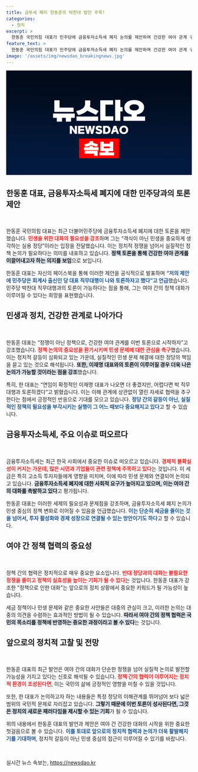 ```yaml
---
title: 금투세 폐지 한동훈의 박찬대 발언 주목!
categories:
  - 정치
excerpt: >
  한동훈 국민의힘 대표가 민주당에 금융투자소득세 폐지 논의를 제안하며 건강한 여야 관계 구축을 촉구했습니다. 그는 정쟁이 아닌 정책으로 대화하자며 실용적 토론을 제안했습니다.
feature_text: >
  한동훈 국민의힘 대표가 민주당에 금융투자소득세 폐지 논의를 제안하며 건강한 여야 관계 구축을 촉구했습니다. 그는 정쟁이 아닌 정책으로 대화하자며 실용적 토론을 제안했습니다.
image: '/assets/img/newsdao_breakingnews.jpg'
---
```


<p><img src="/assets/img/newsdao_breakingnews.jpg" alt="flaretime 속보" /></p>

<h2 data-ke-size="size26">한동훈 대표, 금융투자소득세 폐지에 대한 민주당과의 토론 제안</h2>

<p data-ke-size="size16">&nbsp;</p>

<p>한동훈 국민의힘 대표는 최근 더불어민주당에 금융투자소득세 폐지에 대한 토론을 제안했습니다. <b><span style="color: #ee2323;">민생을 위한 대화의 필요성을 강조</span></b>하며 그는 “격식이 아닌 민생을 중요하게 생각하는 실용 정당”이라는 입장을 전달했습니다. 이는 정치적 정쟁을 넘어서 실질적인 정책 논의가 필요하다는 의미를 내포하고 있습니다. <b><span style="background-color: #21538527;">정책 토론을 통해 건강한 여야 관계를 이끌어내고자 하는 의지를 보임</span></b>으로 보입니다.</p>

<p>한동훈 대표는 자신의 페이스북을 통해 이러한 제안을 공식적으로 발표하며 <b><span style="color: #1a5490;">“저의 제안에 민주당은 회계사 출신인 당 대표 직무대행이 나와 토론하자고 했다”고 언급</span></b>했습니다. 민주당 박찬대 직무대행과의 토론이 가능하다는 점을 통해, 그는 여야 간의 정책 대화가 이루어질 수 있다는 희망을 표현했습니다. </p>

<h2 data-ke-size="size26">민생과 정치, 건강한 관계로 나아가다</h2>

<p data-ke-size="size16">&nbsp;</p>

<p>한동훈 대표는 “정쟁이 아닌 정책으로, 건강한 여야 관계를 이번 토론으로 시작하자”고 강조했습니다. <b><span style="color: #ee2323;">정책 논의의 중요성을 환기시키며 민생 문제에 대한 관심을 촉구</span></b>했습니다. 이는 정치적 갈등이 심화되고 있는 가운데, 실질적인 민생 문제 해결에 대한 정당의 책임을 묻고 있는 것으로 해석됩니다. <b><span style="background-color: #21538527;">또한, 이재명 대표와의 토론이 이루어질 경우 더욱 나은 논의가 가능할 것이라는 점을 강조</span></b>했습니다.</p>

<p>특히, 한 대표는 “연임이 확정적인 이재명 대표가 나오면 더 좋겠지만, 어렵다면 박 직무대행과 토론하겠다”고 밝혔습니다. 이는 이해 관계에 상관없이 열린 자세로 협력을 추구한다는 점에서 긍정적인 반응으로 기대를 모으고 있습니다. <b><span style="color: #1a5490;">정당 간의 갈등이 아닌, 실질적인 정책의 필요성을 부각시키는 실행이 그 어느 때보다 중요해지고 있다</span></b>고 할 수 있습니다.</p>

<h2 data-ke-size="size26">금융투자소득세, 주요 이슈로 떠오르다</h2>

<p data-ke-size="size16">&nbsp;</p>

<p>금융투자소득세는 최근 한국 사회에서 중요한 이슈로 떠오르고 있습니다. <b><span style="color: #ee2323;">경제적 불확실성이 커지는 가운데, 많은 시민과 기업들이 관련 정책에 주목하고 있다</span></b>는 것입니다. 이 세금은 특히 고소득 투자자들에게 영향을 미치며, 이에 따라 민생 문제와 연결되어 논의되고 있습니다. <b><span style="background-color: #21538527;">금융투자소득세 폐지에 대한 사회적 요구가 높아지고 있으며, 이는 여야 간의 대화를 촉발하고 있다</span></b>고 평가됩니다. </p>

<p>한동훈 대표는 이러한 세제의 필요성과 문제점을 강조하며, 금융투자소득세 폐지 논의가 민생 중심의 정책 변화로 이어질 수 있음을 언급했습니다. <b><span style="color: #1a5490;">이는 단순히 세금을 줄이는 것을 넘어서, 투자 활성화와 경제 성장으로 연결될 수 있는 방안이기도 하다</span></b>고 할 수 있습니다.</p>

<h2 data-ke-size="size26">여야 간 정책 협력의 중요성</h2>

<p data-ke-size="size16">&nbsp;</p>

<p>정책 간의 협력은 정치적으로 매우 중요한 요소입니다. <b><span style="color: #ee2323;">반대 정당과의 대화는 불필요한 정쟁을 줄이고 정책의 실효성을 높이는 기회가 될 수 있다</span></b>는 것입니다. 한동훈 대표가 강조한 "정책으로 인한 대화"는 앞으로의 정치 상황에서 중요한 키워드가 될 가능성이 높습니다.</p>

<p>세금 정책이나 민생 문제와 같은 중요한 사안들은 대중의 관심이 크고, 이러한 논의는 대중의 의견을 수렴하는 효과적인 방법이 될 수 있습니다. <b><span style="background-color: #21538527;">따라서 여야 간의 정책 협력은 국민의 목소리를 정책에 반영하는 중요한 과정이라고 볼 수 있다</span></b>는 것입니다. </p>

<h2 data-ke-size="size26">앞으로의 정치적 고찰 및 전망</h2>

<p data-ke-size="size16">&nbsp;</p>

<p>한동훈 대표의 최근 발언은 여야 간의 대화가 단순한 정쟁을 넘어 실질적 논의로 발전할 가능성을 가지고 있다는 신호로 해석될 수 있습니다. <b><span style="color: #ee2323;">정책 간의 협력이 이루어지는 정치적 환경이 조성된다면</span></b>, 이는 국민의 삶에 긍정적인 영향을 미칠 수 있을 것입니다. </p>

<p>또한, 한 대표가 논의하고자 하는 내용들은 특정 정당의 이해관계를 뛰어넘어 보다 넓은 범위의 국민적 문제로 자리잡고 있습니다. <b><span style="background-color: #21538527;">그렇기 때문에 이번 토론이 성사된다면, 그것은 정치의 새로운 패러다임을 제시할 수 있는 기회</span></b>가 될 수 있습니다.</p>

<p>위의 내용에서 한동훈 대표의 발언과 제안은 여야 간 건강한 대화의 시작을 위한 중요한 첫걸음으로 볼 수 있습니다. <b><span style="color: #1a5490;">이를 토대로 앞으로의 정치적 협력과 논의가 더욱 활발해지기를 기대하며</span></b>, 정치적 갈등이 아닌 민생 중심의 접근이 이루어질 수 있기를 바랍니다. </p>

<p data-ke-size="size16">&nbsp;</p>
실시간 뉴스 속보는, <a href="https://newsdao.kr" rel="dofollow">https://newsdao.kr</a>


